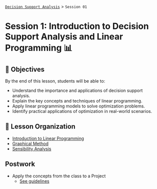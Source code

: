 [`Decision Support Analysis`](../README.md) > `Session 01`

# Session 1: Introduction to Decision Support Analysis and Linear Programming 📊

## :dart: Objectives

By the end of this lesson, students will be able to:

- Understand the importance and applications of decision support analysis.
- Explain the key concepts and techniques of linear programming.
- Apply linear programming models to solve optimization problems.
- Identify practical applications of optimization in real-world scenarios.

## 📂 Lesson Organization

- [Introduction to Linear Programming](Introduction_to_Linear_Programming.ipynb)
- [Graphical Method](Graphical_Method.ipynb)
- [Sensibility Analysis](Sensibility_Analysis.ipynb)

## Postwork

- Apply the concepts from the class to a Project
  - [See guidelines](Postwork1.ipynb)
